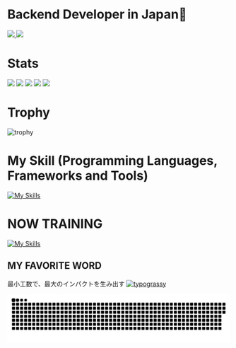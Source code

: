 # Backend Developer in Japan👋

<p align="left">
   <a href="https://github.com/takumi0703">
    <img height="20" src="https://komarev.com/ghpvc/?username=takumi0703" />
  </a>
  <a href="https://zenn.dev/eng_o109">
    <img height="20" src="https://badgen.org/img/zenn/eng_o109/articles?style=plastic" />
  </a>
</p>

# Stats
![](http://github-profile-summary-cards.vercel.app/api/cards/repos-per-language?username=takumi0703&theme=nord_bright)
![](http://github-profile-summary-cards.vercel.app/api/cards/most-commit-language?username=takumi0703&theme=nord_bright)
![](http://github-profile-summary-cards.vercel.app/api/cards/stats?username=takumi0703&theme=nord_bright)
![](http://github-profile-summary-cards.vercel.app/api/cards/productive-time?username=takumi0703&theme=nord_bright&utcOffset=9)
![](http://github-profile-summary-cards.vercel.app/api/cards/profile-details?username=takumi0703&theme=nord_bright)

# Trophy
![trophy](https://github-profile-trophy.vercel.app/?username=takumi0703&theme=nord)

# My Skill (Programming Languages, Frameworks and Tools)
[![My Skills](https://skillicons.dev/icons?i=html,css,sass,ruby,rails,mysql,docker,firebase,gcp,kubernetes,discord,github,vscode&theme=light)](https://skillicons.dev)


# NOW TRAINING
[![My Skills](https://skillicons.dev/icons?i=react,next,ts,flutter&theme=light)](https://skillicons.dev)

## MY FAVORITE WORD
最小工数で、最大のインパクトを生み出す
[![typograssy](https://typograssy.deno.dev/api?text=Be%20Lazy)](https://github.com/kawarimidoll/typograssy)

![](https://raw.githubusercontent.com/takumi0703/next-sample/output/github-contribution-grid-snake.svg)
